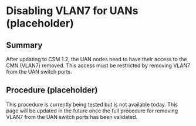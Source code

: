 # Disabling VLAN7 for UANs (placeholder)

## Summary

After updating to CSM 1.2, the UAN nodes need to have their access to the CMN (VLAN7) removed.  This access must be restricted by removing VLAN7 from the UAN switch ports.

## Procedure (placeholder)

This procedure is currently being tested but is not available today.  This page will be updated in the future once the full procedure for removing VLAN7 from the UAN switch ports has been validated.
